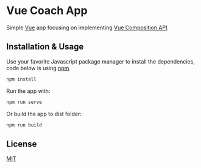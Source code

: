 # Vue Coach App

Simple [Vue](https://vuejs.org/) app focusing on implementing [Vue Composition API](https://v3.vuejs.org/guide/composition-api-introduction.html).

## Installation & Usage

Use your favorite Javascript package manager to install the dependencies, code below is using [npm](https://www.npmjs.com/).

```bash
npm install
```

Run the app with:

```bash
npm run serve
```

Or build the app to dist folder:

```bash
npm run build
```



## License
[MIT](https://choosealicense.com/licenses/mit/)